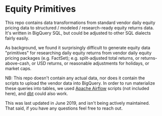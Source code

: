 # Equity Primitives

This repo contains data transformations from standard vendor daily equity
pricing data to structured / modeled / research-ready equity returns data.
It's written in BigQuery SQL, but could be adjusted to other SQL dialects
fairly easily.

As background, we found it surprisingly difficult to generate equity data
"primitives" for researching daily equity returns from vendor daily equity
pricing packages (e.g. FactSet); e.g. split-adjusted total returns, or
returns-above-cash, or USD returns, or reasonable adjustments for holidays,
or market caps.

NB: This repo doesn't contain any actual data, nor does it contain the
scripts to upload the vendor data into BigQuery. In order to run materialize
these queries into tables, we used [Apache
Airflow](https://airflow.apache.org/) scripts (not included here), and
[dbt](https://www.getdbt.com/) could also work.

This was last updated in June 2019, and isn't being actively maintained. That
said, if you have any questions feel free to reach out.